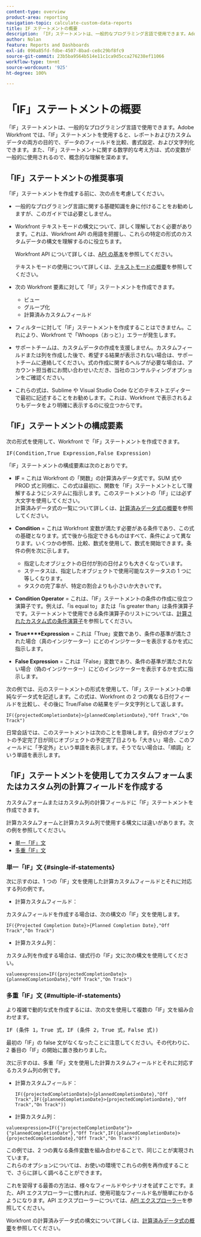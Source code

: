 ```yaml
---
content-type: overview
product-area: reporting
navigation-topic: calculate-custom-data-reports
title: IF ステートメントの概要
description: 「IF」ステートメントは、一般的なプログラミング言語で使用できます。Adobe Workfront では、「IF」ステートメントを使用すると、レポートおよびカスタムデータの両方の目的で、データのフィールドを比較、書式設定、および文字列化できます。また、「IF」ステートメントに関する数学的な考え方は、式の変数が一般的に使用されるので、概念的な理解を深めます。
author: Nolan
feature: Reports and Dashboards
exl-id: 090a85fd-fdbe-4507-8bad-ce8c29bf8fc9
source-git-commit: 23b5ba9564b514e11c1ca9d5cca276238ef11066
workflow-type: tm+mt
source-wordcount: '925'
ht-degree: 100%

---
```


# 「IF」ステートメントの概要

<!-- Audited: 1/2024 -->

「IF」ステートメントは、一般的なプログラミング言語で使用できます。Adobe Workfront では、「IF」ステートメントを使用すると、レポートおよびカスタムデータの両方の目的で、データのフィールドを比較、書式設定、および文字列化できます。また、「IF」ステートメントに関する数学的な考え方は、式の変数が一般的に使用されるので、概念的な理解を深めます。

## 「IF」ステートメントの推奨事項

「IF」ステートメントを作成する前に、次の点を考慮してください。

* 一般的なプログラミング言語に関する基礎知識を身に付けることをお勧めしますが、このガイドでは必要としません。
* Workfront テキストモードの構文について、詳しく理解しておく必要があります。これは、Workfront API の用語を把握し、これらの特定の形式のカスタムデータの構文を理解するのに役立ちます。

  Workfront API について詳しくは、[API の基本](../../../wf-api/general/api-basics.md)を参照してください。

  テキストモードの使用について詳しくは、[テキストモードの概要](../../../reports-and-dashboards/reports/text-mode/understand-text-mode.md)を参照してください。

* 次の Workfront 要素に対して「IF」ステートメントを作成できます。

   * ビュー
   * グループ化
   * 計算済みカスタムフィールド

* フィルターに対して「IF」ステートメントを作成することはできません。これにより、Workfront で「Whoops（おっと）」エラーが発生します。
* サポートチームは、カスタムデータの作成を支援しません。カスタムフィールドまたは列を作成した後で、希望する結果が表示されない場合は、サポートチームに連絡してください。式の作成に関するヘルプが必要な場合は、アカウント担当者にお問い合わせいただき、当社のコンサルティングオプションをご確認ください。
* これらの式は、Sublime や Visual Studio Code などのテキストエディターで最初に記述することをお勧めします。これは、Workfront で表示されるよりもデータをより明確に表示するのに役立つからです。

## 「IF」ステートメントの構成要素

次の形式を使用して、Workfront で「IF」ステートメントを作成できます。
<pre>IF(Condition,True Expression,False Expression)</pre>「IF」ステートメントの構成要素は次のとおりです。

* **IF** = これは Workfront の「関数」の計算済みデータ式です。SUM 式や PROD 式と同様に、この式は最初に、関数を「IF」ステートメントとして理解するようにシステムに指示します。このステートメントの「IF」には必ず大文字を使用してください。\
  計算済みデータ式の一覧について詳しくは、[計算済みデータ式の概要](../../../reports-and-dashboards/reports/calc-cstm-data-reports/calculated-data-expressions.md)を参照してください。

* **Condition** = これは Workfront 変数が満たす必要がある条件であり、この式の基礎となります。式で後から指定できるものはすべて、条件によって異なります。いくつかの参照、比較、数式を使用して、数式を開始できます。条件の例を次に示します。

   * 指定したオブジェクトの日付が別の日付よりも大きくなっています。
   * ステータスは、指定したオブジェクトで使用可能なステータスの 1 つに等しくなります。
   * タスクの完了率が、特定の割合よりも小さいか大きいです。

* **Condition Operator** = これは、「IF」ステートメントの条件の作成に役立つ演算子です。例えば、「is equal to」または「is greater than」は条件演算子です。ステートメントで使用できる条件演算子のリストについては、[計算されたカスタム式の条件演算子](../../../reports-and-dashboards/reports/calc-cstm-data-reports/condition-operators-calculated-custom-expressions.md)を参照してください。

* **True****Expression** = これは「True」変数であり、条件の基準が満たされた場合（真のインジケーター）にどのインジケーターを表示するかを式に指示します。

* **False Expression** = これは「False」変数であり、条件の基準が満たされない場合（偽のインジケーター）にどのインジケーターを表示するかを式に指示します。

次の例では、元のステートメントの形式を使用して、「IF」ステートメントの単純なデータ式を記述します。この式は、Workfront の 2 つの異なる日付フィールドを比較し、その後に True/False の結果をデータ文字列として返します。

```
IF({projectedCompletionDate}>{plannedCompletionDate},"Off Track","On Track")
```

日常会話では、このステートメントは次のことを意味します。自分のオブジェクトの予定完了日が同じオブジェクトの予定完了日よりも「大きい」場合、このフィールドに「予定外」という単語を表示します。そうでない場合は、「順調」という単語を表示します。

## 「IF」ステートメントを使用してカスタムフォームまたはカスタム列の計算フィールドを作成する

カスタムフォームまたはカスタム列の計算フィールドに「IF」ステートメントを作成できます。

計算カスタムフォームと計算カスタム列で使用する構文には違いがあります。次の例を参照してください。

* [単一「IF」文](#single-if-statements)
* [多重「IF」文](#multiple-if-statements)

### 単一「IF」文 {#single-if-statements}

次に示すのは、1 つの「IF」文を使用した計算カスタムフィールドとそれに対応する列の例です。

* 計算カスタムフィールド：

カスタムフィールドを作成する場合は、次の構文の「IF」文を使用します。

```
IF({Projected Completion Date}>{Planned Completion Date},"Off Track","On Track")
```

* 計算カスタム列：

カスタム列を作成する場合は、値式行の「IF」文に次の構文を使用してください。

```
valueexpression=IF({projectedCompletionDate}>{plannedCompletionDate},"Off Track","On Track")
```

### 多重「IF」文 {#multiple-if-statements}

より複雑で動的な式を作成するには、次の文を使用して複数の「IF」文を組み合わせます。

<pre>IF (条件 1，True 式，IF (条件 2，True 式，False 式))</pre>最初の「IF」の false 文がなくなったことに注意してください。その代わりに、2 番目の「IF」の開始に置き換わりました。

次に示すのは、多重「IF」文を使用した計算カスタムフィールドとそれに対応するカスタム列の例です。

* 計算カスタムフィールド：

  ```
  IF({projectedCompletionDate}>{plannedCompletionDate},"Off Track",IF({plannedCompletionDate}>{projectedCompletionDate},"Off Track","On Track"))
  ```

* 計算カスタム列：

```
valueexpression=IF({"projectedCompletionDate"}>{"plannedCompletionDate"},"Off Track",IF({plannedCompletionDate}>{projectedCompletionDate},"Off Track","On Track"))
```

この例では、2 つの異なる条件変数を組み合わせることで、同じことが実現されています。\
これらのオプションについては、お使いの環境でこれらの例を再作成することで、さらに詳しく調べることができます。

これを習得する最善の方法は、様々なフィールドやシナリオを試すことです。また、API エクスプローラーに慣れれば、使用可能なフィールド名が簡単にわかるようになります。API エクスプローラーについては、[API エクスプローラー](../../../wf-api/general/api-explorer.md)を参照してください。

Workfront の計算済みデータ式の構文について詳しくは、[計算済みデータ式の概要](../../../reports-and-dashboards/reports/calc-cstm-data-reports/calculated-data-expressions.md)を参照してください。
